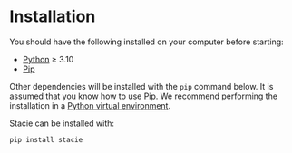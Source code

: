 # Installation

You should have the following installed on your computer before starting:

- [Python](https://www.python.org/) ≥ 3.10
- [Pip](https://pip.pypa.io/)

Other dependencies will be installed with the `pip` command below.
It is assumed that you know how to use [Pip](https://pip.pypa.io/).
We recommend performing the installation in a [Python virtual environment](https://docs.python.org/3/library/venv.html).

Stacie can be installed with:

```bash
pip install stacie
```
